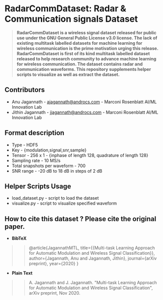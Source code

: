 # RadarCommDataset: Radar & Communication signals Dataset
> **RadarCommDataset is a wireless signal dataset released for public use under the GNU General Public License v3.0 license. The lack of existing multitask labelled datasets for machine learning for wireless communication is the prime motivation urging this release. RadarCommDataset is first of its kind multitask labelled dataset released to help research community to advance machine learning for wireless communication. The dataset contains radar and communication waveforms. This repository supplements helper scripts to visualize as well as extract the dataset.**
## Contributors
* Anu Jagannath    - ajagannath@androcs.com - Marconi Rosenblatt AI/ML Innovation Lab
* Jithin Jagannath - jjagannath@androcs.com - Marconi Rosenblatt AI/ML Innovation Lab
## Format description
* Type - HDF5
* Key  - {modulation,signal,snr,sample}
* Tensor - 256 x 1 - {inphase of length 128, quadrature of length 128}
* Sampling rate - 10 MS/s
* Total snapshots per waveform - 700
* SNR range - -20 dB to 18 dB in steps of 2 dB

## Helper Scripts Usage
* load_dataset.py - script to load the dataset
* visualize.py    - script to visualize specified waveform

## How to cite this dataset ? Please cite the original paper.
* **BibTeX** 
> >  @article{JagannathMTL,
  title={{Multi-task Learning Approach for Automatic Modulation and Wireless Signal Classification}},
  author={Jagannath, Anu and Jagannath, Jithin},
  journal={arXiv preprint},
  year={2020}
} </br >
* **Plain Text** 
> > A. Jagannath and J. Jagannath. "Multi-task Learning Approach for Automatic Modulation and Wireless Signal Classification", arXiv preprint, Nov 2020.</br >

